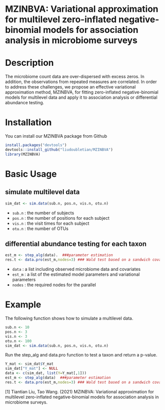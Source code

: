 # MZINBVA: Variational approximation for multilevel zero-inflated negative-binomial models for association analysis in microbiome surveys

# Description
The microbiome count data are over-dispersed with excess zeros. In addition, the observations from repeated measures are correlated. In order to address these challenges, we propose an effective variational approximation method, MZINBVA, for fitting zero-inflated negative-binomial models for multilevel data and apply it to association analysis or differential abundance testing.

# Installation
You can install our MZINBVA package from Github
```r
install.packages("devtools")  
devtools::install_github("liudoubletian/MZINBVA")  
library(MZINBVA)  
```
# Basic Usage
## simulate multilevel data
```r
sim_dat <- sim.data(sub.n, pos.n, vis.n, otu.n)
```
* `sub.n` : the number of subjects
* `pos.n` : the number of positions for each subject
* `vis.n` : the visit times for each subject
* `otu.n` : the number of OTUs


 

## differential abundance testing for each taxon
```r
est_m <- step_alg(data).  ###parameter estimation
res.t <- data.pro(est_m,nodes=3) ### Wald test based on a sandwich covariance structure
```
* `data` : a list including observed microbiome data and covariates
* `est_m` : a list of the estimated model parameters and variational parameters
* `nodes` : the required nodes for the parallel 

# Example
The following function shows how to simulate a multilevel data.  
```r
sub.n <- 10
pos.n <- 3
vis.n <- 3
otu.n <- 100
sim_dat <- sim.data(sub.n, pos.n, vis.n, otu.n)

```

Run the step_alg and data.pro function to test a taxon and return a p-value.

```r
Y_mat <- sim_dat$Y_mat
sim_dat["Y_mat"] <- NULL
data <- c(sim_dat, list(Y=Y_mat[,1]))
est_m <- step_alg(data)  ###parameter estimation
res.t <- data.pro(est_m,nodes=3) ### Wald test based on a sandwich covariance structure
```

[1] Tiantian Liu, Tao Wang. (2021) MZINBVA: Variational approximation for multilevel zero-inflated negative-binomial models for association analysis in microbiome surveys.



